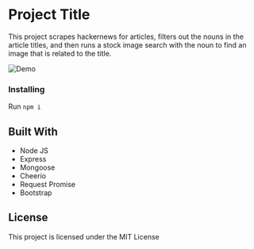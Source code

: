 # Project Title

This project scrapes hackernews for articles, filters out the nouns in the article titles, and then runs a stock image search with the noun to find an image that is related to the title.

![Demo](./readme/mongoose.gif "Demo of scraper")

### Installing

Run `npm i`

## Built With

* Node JS
* Express
* Mongoose
* Cheerio
* Request Promise
* Bootstrap

## License

This project is licensed under the MIT License